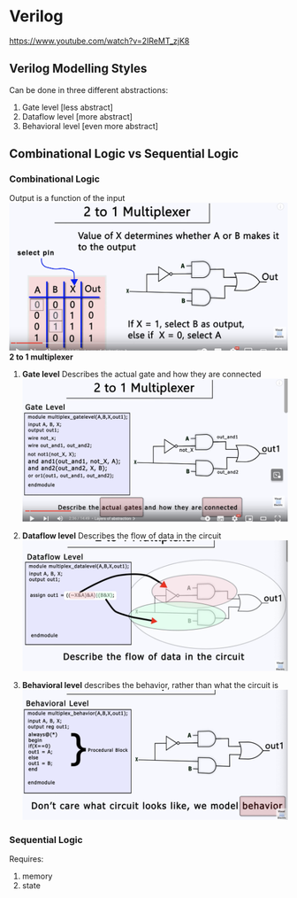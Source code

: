 # Verilog

https://www.youtube.com/watch?v=2IReMT_zjK8

## Verilog Modelling Styles

Can be done in three different abstractions:

1. Gate level [less abstract]
2. Dataflow level [more abstract]
3. Behavioral level [even more abstract]

## Combinational Logic vs Sequential Logic

### Combinational Logic

Output is a function of the input
![alt text](image.png)
**2 to 1 multiplexer**

1. **Gate level**
   Describes the actual gate and how they are connected
   ![alt text](image-1.png)

2. **Dataflow level**
   Describes the flow of data in the circuit
   ![alt text](image-2.png)

3. **Behavioral level**
   describes the behavior, rather than what the circuit is
   ![alt text](image-3.png)

### Sequential Logic

Requires:

1. memory
2. state
